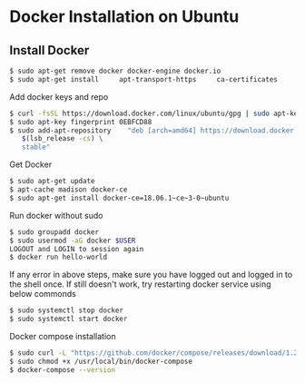 # Docker Installation on Ubuntu

## Install Docker

```sh
$ sudo apt-get remove docker docker-engine docker.io
$ sudo apt-get install     apt-transport-https     ca-certificates     curl     software-properties-common
```
Add docker keys and repo
```sh
$ curl -fsSL https://download.docker.com/linux/ubuntu/gpg | sudo apt-key add -
$ sudo apt-key fingerprint 0EBFCD88
$ sudo add-apt-repository    "deb [arch=amd64] https://download.docker.com/linux/ubuntu \
   $(lsb_release -cs) \
   stable"
```

Get Docker
```sh
$ sudo apt-get update
$ apt-cache madison docker-ce
$ sudo apt-get install docker-ce=18.06.1~ce~3-0~ubuntu
```

Run docker without sudo
```sh
$ sudo groupadd docker
$ sudo usermod -aG docker $USER
LOGOUT and LOGIN to session again
$ docker run hello-world
```

If any error in above steps, make sure you have logged out and logged in to the shell once.
If still doesn't work, try restarting docker service using below commonds
```sh
$ sudo systemctl stop docker
$ sudo systemctl start docker
```

Docker compose installation
```sh
$ sudo curl -L "https://github.com/docker/compose/releases/download/1.23.1/docker-compose-$(uname -s)-$(uname -m)" -o /usr/local/bin/docker-compose
$ sudo chmod +x /usr/local/bin/docker-compose
$ docker-compose --version
```
